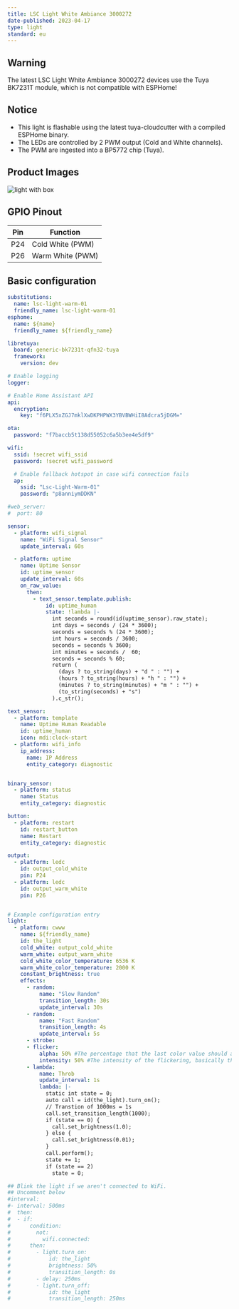 ```yaml
---
title: LSC Light White Ambiance 3000272
date-published: 2023-04-17
type: light
standard: eu
---
```


## Warning

The latest LSC Light White Ambiance 3000272 devices use the Tuya BK7231T module, which is not compatible with ESPHome!

## Notice

- This light is flashable using the latest tuya-cloudcutter with a compiled ESPHome binary.
- The LEDs are controlled by 2 PWM output (Cold and White channels).
- The PWM are ingested into a BP5772 chip (Tuya).

## Product Images

![light with box](https://www.action.com/nl-nl/p/lsc-smart-connect-slimme-ledlamp3/)

## GPIO Pinout

| Pin    | Function                            |
| ------ | ----------------------------------- |
| P24    | Cold White (PWM)                    |
| P26    | Warm White (PWM)                    |

## Basic configuration

```yml
substitutions:
  name: lsc-light-warm-01
  friendly_name: lsc-light-warm-01
esphome:
  name: ${name}
  friendly_name: ${friendly_name}

libretuya:
  board: generic-bk7231t-qfn32-tuya
  framework:
    version: dev

# Enable logging
logger:

# Enable Home Assistant API
api:
  encryption:
    key: "f6PLX5xZGJ7mklXwDKPHPWX3YBVBWHiI8Adcra5jDGM="

ota:
  password: "f7baccb5t138d55052c6a5b3ee4e5df9"

wifi:
  ssid: !secret wifi_ssid
  password: !secret wifi_password

  # Enable fallback hotspot in case wifi connection fails
  ap:
    ssid: "Lsc-Light-Warm-01"
    password: "p8anniymDDKN"

#web_server:
#  port: 80

sensor:
  - platform: wifi_signal
    name: "WiFi Signal Sensor"
    update_interval: 60s

  - platform: uptime
    name: Uptime Sensor
    id: uptime_sensor
    update_interval: 60s
    on_raw_value:
      then:
        - text_sensor.template.publish:
            id: uptime_human
            state: !lambda |-
              int seconds = round(id(uptime_sensor).raw_state);
              int days = seconds / (24 * 3600);
              seconds = seconds % (24 * 3600);
              int hours = seconds / 3600;
              seconds = seconds % 3600;
              int minutes = seconds /  60;
              seconds = seconds % 60;
              return (
                (days ? to_string(days) + "d " : "") +
                (hours ? to_string(hours) + "h " : "") +
                (minutes ? to_string(minutes) + "m " : "") +
                (to_string(seconds) + "s")
              ).c_str();

text_sensor:
  - platform: template
    name: Uptime Human Readable
    id: uptime_human
    icon: mdi:clock-start
  - platform: wifi_info
    ip_address:
      name: IP Address
      entity_category: diagnostic


binary_sensor:
  - platform: status
    name: Status
    entity_category: diagnostic

button:
  - platform: restart
    id: restart_button
    name: Restart
    entity_category: diagnostic

output:
  - platform: ledc
    id: output_cold_white
    pin: P24
  - platform: ledc
    id: output_warm_white
    pin: P26


# Example configuration entry
light:
  - platform: cwww
    name: ${friendly_name}
    id: the_light
    cold_white: output_cold_white
    warm_white: output_warm_white
    cold_white_color_temperature: 6536 K
    warm_white_color_temperature: 2000 K
    constant_brightness: true
    effects:
      - random:
          name: "Slow Random"
          transition_length: 30s
          update_interval: 30s
      - random:
          name: "Fast Random"
          transition_length: 4s
          update_interval: 5s
      - strobe:
      - flicker:
          alpha: 50% #The percentage that the last color value should affect the light. More or less the “forget-factor” of an exponential moving average. Defaults to 95%.
          intensity: 50% #The intensity of the flickering, basically the maximum amplitude of the random offsets. Defaults to 1.5%.
      - lambda:
          name: Throb
          update_interval: 1s
          lambda: |-
            static int state = 0;
            auto call = id(the_light).turn_on();
            // Transtion of 1000ms = 1s
            call.set_transition_length(1000);
            if (state == 0) {
              call.set_brightness(1.0);
            } else {
              call.set_brightness(0.01);
            }
            call.perform();
            state += 1;
            if (state == 2)
              state = 0;

## Blink the light if we aren't connected to WiFi.
## Uncomment below
#interval:
#- interval: 500ms
#  then:
#  - if:
#      condition:
#        not:
#          wifi.connected:
#      then:
#        - light.turn_on:
#            id: the_light
#            brightness: 50%
#            transition_length: 0s
#        - delay: 250ms
#        - light.turn_off:
#            id: the_light
#            transition_length: 250ms
```

